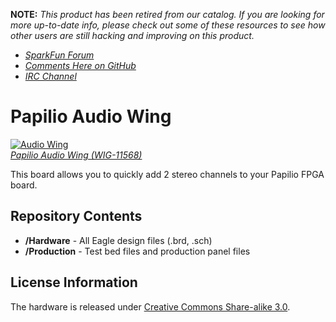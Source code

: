 **NOTE:** *This product has been retired from our catalog. If you are looking for more up-to-date info, please check out some of these resources to see how other users are still hacking and improving on this product.*
* *[SparkFun Forum](https://forum.sparkfun.com/)*
* *[Comments Here on GitHub](https://github.com/sparkfun/Papilio_Audio_Wing/issues)*
* *[IRC Channel](https://www.sparkfun.com/news/263)*

Papilio Audio Wing
==================
[![Audio Wing](https://dlnmh9ip6v2uc.cloudfront.net/images/products/1/1/5/6/8/11568-01_medium.jpg)  
*Papilio Audio Wing (WIG-11568)*](https://www.sparkfun.com/products/11568)

This board allows you to quickly add 2 stereo channels to your Papilio FPGA board. 

Repository Contents
-------------------
* **/Hardware** - All Eagle design files (.brd, .sch)
* **/Production** - Test bed files and production panel files

License Information
-------------------
The hardware is released under [Creative Commons Share-alike 3.0](http://creativecommons.org/licenses/by-sa/3.0/).  
